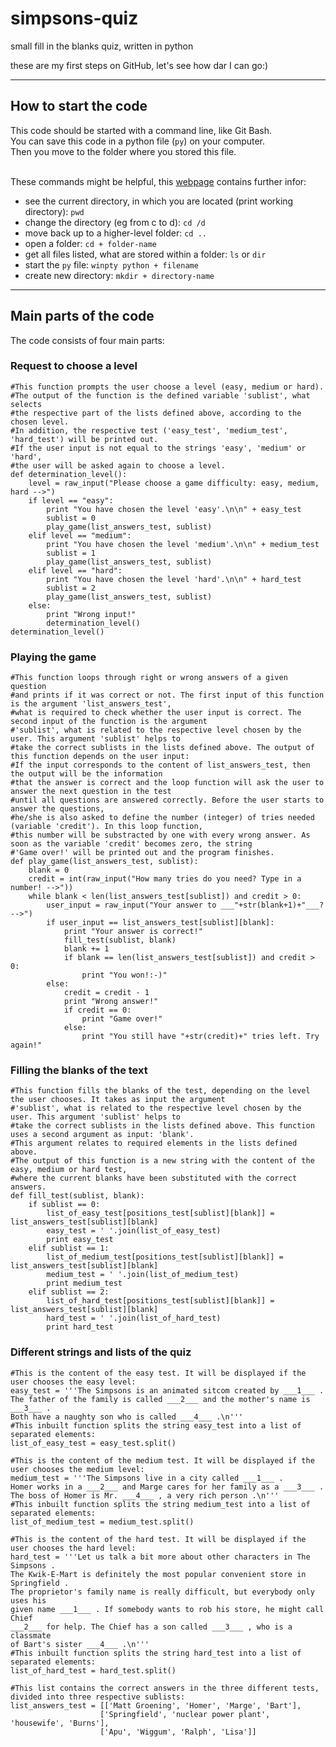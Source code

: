 # simpsons-quiz
small fill in the blanks quiz, written in python

these are my first steps on GitHub, let's see how dar I can go:)

--------
## How to start the code

This code should be started with a command line, like Git Bash.<br>
You can save this code in a python file (`py`) on your computer.<br>
Then you move to the folder where you stored this file.<br><br>

These commands might be helpful, this [webpage](https://www.digitalcitizen.life/command-prompt-how-use-basic-commands) contains further infor:<br>
* see the current directory, in which you are located (print working directory): `pwd`
* change the directory (eg from c to d): `cd /d`
* move back up to a higher-level folder: `cd ..`
* open a folder: `cd + folder-name`
* get all files listed, what are stored within a folder: `ls` or `dir` 
* start the `py` file: `winpty python + filename`
* create new directory: `mkdir + directory-name`

--------
## Main parts of the code
The code consists of four main parts:
### Request to choose a level
```
#This function prompts the user choose a level (easy, medium or hard).
#The output of the function is the defined variable 'sublist', what selects
#the respective part of the lists defined above, according to the chosen level.
#In addition, the respective test ('easy_test', 'medium_test', 'hard_test') will be printed out.
#If the user input is not equal to the strings 'easy', 'medium' or 'hard',
#the user will be asked again to choose a level.
def determination_level():
    level = raw_input("Please choose a game difficulty: easy, medium, hard -->")
    if level == "easy":
        print "You have chosen the level 'easy'.\n\n" + easy_test
        sublist = 0
        play_game(list_answers_test, sublist)
    elif level == "medium":
        print "You have chosen the level 'medium'.\n\n" + medium_test
        sublist = 1
        play_game(list_answers_test, sublist)
    elif level == "hard":
        print "You have chosen the level 'hard'.\n\n" + hard_test
        sublist = 2
        play_game(list_answers_test, sublist)
    else:
        print "Wrong input!"
        determination_level()
determination_level()
```

### Playing the game
```
#This function loops through right or wrong answers of a given question
#and prints if it was correct or not. The first input of this function is the argument 'list_answers_test',
#what is required to check whether the user input is correct. The second input of the function is the argument
#'sublist', what is related to the respective level chosen by the user. This argument 'sublist' helps to
#take the correct sublists in the lists defined above. The output of this function depends on the user input:
#If the input corresponds to the content of list_answers_test, then the output will be the information
#that the answer is correct and the loop function will ask the user to answer the next question in the test
#until all questions are answered correctly. Before the user starts to answer the questions,
#he/she is also asked to define the number (integer) of tries needed (variable 'credit'). In this loop function,
#this number will be substracted by one with every wrong answer. As soon as the variable 'credit' becomes zero, the string
#'Game over!' will be printed out and the program finishes.
def play_game(list_answers_test, sublist):
    blank = 0
    credit = int(raw_input("How many tries do you need? Type in a number! -->"))
    while blank < len(list_answers_test[sublist]) and credit > 0:
        user_input = raw_input("Your answer to ___"+str(blank+1)+"___? -->")
        if user_input == list_answers_test[sublist][blank]:
            print "Your answer is correct!"
            fill_test(sublist, blank)
            blank += 1
            if blank == len(list_answers_test[sublist]) and credit > 0:
                print "You won!:-)"
        else:
            credit = credit - 1
            print "Wrong answer!"
            if credit == 0:
                print "Game over!"
            else:
                print "You still have "+str(credit)+" tries left. Try again!"
```


### Filling the blanks of the text
```
#This function fills the blanks of the test, depending on the level the user chooses. It takes as input the argument
#'sublist', what is related to the respective level chosen by the user. This argument 'sublist' helps to
#take the correct sublists in the lists defined above. This function uses a second argument as input: 'blank'.
#This argument relates to required elements in the lists defined above.
#The output of this function is a new string with the content of the easy, medium or hard test,
#where the current blanks have been substituted with the correct answers.
def fill_test(sublist, blank):
    if sublist == 0:
        list_of_easy_test[positions_test[sublist][blank]] = list_answers_test[sublist][blank]
        easy_test = ' '.join(list_of_easy_test)
        print easy_test
    elif sublist == 1:
        list_of_medium_test[positions_test[sublist][blank]] = list_answers_test[sublist][blank]
        medium_test = ' '.join(list_of_medium_test)
        print medium_test
    elif sublist == 2:
        list_of_hard_test[positions_test[sublist][blank]] = list_answers_test[sublist][blank]
        hard_test = ' '.join(list_of_hard_test)
        print hard_test
 ```

### Different strings and lists of the quiz
```
#This is the content of the easy test. It will be displayed if the user chooses the easy level:
easy_test = '''The Simpsons is an animated sitcom created by ___1___ .
The father of the family is called ___2___ and the mother's name is ___3___ .
Both have a naughty son who is called ___4___ .\n'''
#This inbuilt function splits the string easy_test into a list of separated elements:
list_of_easy_test = easy_test.split()

#This is the content of the medium test. It will be displayed if the user chooses the medium level:
medium_test = '''The Simpsons live in a city called ___1___ .
Homer works in a ___2___ and Marge cares for her family as a ___3___ .
The boss of Homer is Mr. ___4___ , a very rich person .\n'''
#This inbuilt function splits the string medium_test into a list of separated elements:
list_of_medium_test = medium_test.split()

#This is the content of the hard test. It will be displayed if the user chooses the hard level:
hard_test = '''Let us talk a bit more about other characters in The Simpsons .
The Kwik-E-Mart is definitely the most popular convenient store in Springfield .
The proprietor's family name is really difficult, but everybody only uses his
given name ___1___ . If somebody wants to rob his store, he might call Chief
___2___ for help. The Chief has a son called ___3___ , who is a classmate
of Bart's sister ___4___ .\n'''
#This inbuilt function splits the string hard_test into a list of separated elements:
list_of_hard_test = hard_test.split()

#This list contains the correct answers in the three different tests, divided into three respective sublists:
list_answers_test = [['Matt Groening', 'Homer', 'Marge', 'Bart'],
                    ['Springfield', 'nuclear power plant', 'housewife', 'Burns'],
                    ['Apu', 'Wiggum', 'Ralph', 'Lisa']]
```
